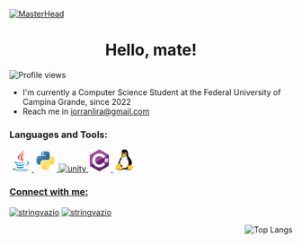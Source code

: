 [![MasterHead](https://cdnb.artstation.com/p/assets/images/images/036/125/405/original/igor-freitas-mesa.gif?1616779562)]()


<h1 align="center">Hello, mate!</h1>

<p align="left"> <img src="https://komarev.com/ghpvc/?username=iorranlira&color=red" alt="Profile views" /> </p>

- I'm currently a Computer Science Student at the Federal University of Campina Grande, since 2022
- Reach me in iorranlira@gmail.com

<h3 align="left">Languages and Tools:</h3>
<p align="left"> <a href="https://www.java.com" target="_blank" rel="noreferrer"> <img src="https://raw.githubusercontent.com/devicons/devicon/master/icons/java/java-original.svg" alt="java" width="40" height="40"/> </a> <a href="https://www.python.org" target="_blank" rel="noreferrer"> <img src="https://raw.githubusercontent.com/devicons/devicon/master/icons/python/python-original.svg" alt="python" width="40" height="40"/> </a> <a href="https://unity.com/" target="_blank" rel="noreferrer"> <img src="https://www.vectorlogo.zone/logos/unity3d/unity3d-icon.svg" alt="unity" width="40" height="40"/> </a> <a href="https://www.w3schools.com/cs/" target="_blank" rel="noreferrer"> <img src="https://raw.githubusercontent.com/devicons/devicon/master/icons/csharp/csharp-original.svg" alt="csharp" width="40" height="40"/> </a> <a href="https://www.linux.org/" target="_blank" rel="noreferrer"> <img src="https://raw.githubusercontent.com/devicons/devicon/master/icons/linux/linux-original.svg" alt="linux" width="40" height="40"/></p>

<h3 align="left">Connect with me:</h3>
<a href="https://www.instagram.com/iorran_lira/" target="blank"><img align="center" src="https://raw.githubusercontent.com/rahuldkjain/github-profile-readme-generator/master/src/images/icons/Social/instagram.svg" alt="stringvazio" height="30" width="40" /></a>
<a href="https://www.linkedin.com/in/iorran-lira/" target="blank"><img align="center" src="https://raw.githubusercontent.com/rahuldkjain/github-profile-readme-generator/master/src/images/icons/Social/linked-in-alt.svg" alt="stringvazio" height="30" width="40" /></a>

<p align="right"> <img src="https://github-readme-stats.vercel.app/api/top-langs/?username=iorranlira&layout=compact&theme=tokyonight" alt="Top Langs"> </p>
 
